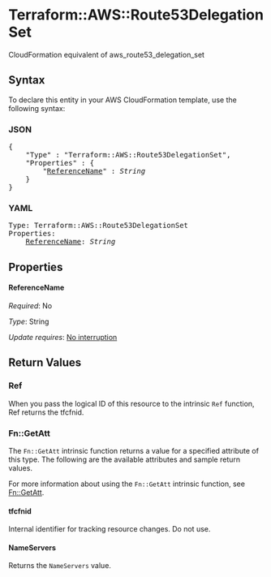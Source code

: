 # Terraform::AWS::Route53DelegationSet

CloudFormation equivalent of aws_route53_delegation_set

## Syntax

To declare this entity in your AWS CloudFormation template, use the following syntax:

### JSON

<pre>
{
    "Type" : "Terraform::AWS::Route53DelegationSet",
    "Properties" : {
        "<a href="#referencename" title="ReferenceName">ReferenceName</a>" : <i>String</i>
    }
}
</pre>

### YAML

<pre>
Type: Terraform::AWS::Route53DelegationSet
Properties:
    <a href="#referencename" title="ReferenceName">ReferenceName</a>: <i>String</i>
</pre>

## Properties

#### ReferenceName

_Required_: No

_Type_: String

_Update requires_: [No interruption](https://docs.aws.amazon.com/AWSCloudFormation/latest/UserGuide/using-cfn-updating-stacks-update-behaviors.html#update-no-interrupt)

## Return Values

### Ref

When you pass the logical ID of this resource to the intrinsic `Ref` function, Ref returns the tfcfnid.

### Fn::GetAtt

The `Fn::GetAtt` intrinsic function returns a value for a specified attribute of this type. The following are the available attributes and sample return values.

For more information about using the `Fn::GetAtt` intrinsic function, see [Fn::GetAtt](https://docs.aws.amazon.com/AWSCloudFormation/latest/UserGuide/intrinsic-function-reference-getatt.html).

#### tfcfnid

Internal identifier for tracking resource changes. Do not use.

#### NameServers

Returns the <code>NameServers</code> value.

